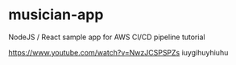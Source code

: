 # musician-app
NodeJS / React sample app for AWS CI/CD pipeline tutorial

https://www.youtube.com/watch?v=NwzJCSPSPZs
iuygihuyhiuhu
